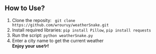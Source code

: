 ## How to Use?
1. Clone the reposity: ```  git clone https://github.com/wrouruy/weatherSnake.git ```
2. Install required libraries: ``` pip install Pillow ```, ``` pip install requests ```
3. Run the script: ``` python weatherSnake.py ```
4. Enter a city name to get the current weather<br>
<b>Enjoy your use✨!</b>
